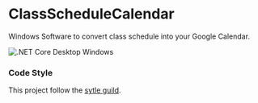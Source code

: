 # ClassScheduleCalendar
Windows Software to convert class schedule into your Google Calendar.

![.NET Core Desktop Windows](https://github.com/wltu/ClassScheduleCalendar/workflows/.NET%20Core%20Desktop%20Windows/badge.svg)

### Code Style
This project follow the [sytle guild](https://google.github.io/styleguide/csharp-style.html).
